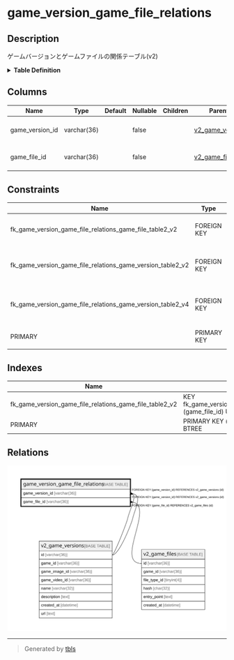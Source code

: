 # game_version_game_file_relations

## Description

ゲームバージョンとゲームファイルの関係テーブル(v2)

<details>
<summary><strong>Table Definition</strong></summary>

```sql
CREATE TABLE `game_version_game_file_relations` (
  `game_version_id` varchar(36) NOT NULL,
  `game_file_id` varchar(36) NOT NULL,
  PRIMARY KEY (`game_version_id`,`game_file_id`),
  KEY `fk_game_version_game_file_relations_game_file_table2_v2` (`game_file_id`),
  CONSTRAINT `fk_game_version_game_file_relations_game_file_table2_v2` FOREIGN KEY (`game_file_id`) REFERENCES `v2_game_files` (`id`),
  CONSTRAINT `fk_game_version_game_file_relations_game_version_table2_v2` FOREIGN KEY (`game_version_id`) REFERENCES `v2_game_versions` (`id`),
  CONSTRAINT `fk_game_version_game_file_relations_game_version_table2_v4` FOREIGN KEY (`game_version_id`) REFERENCES `v2_game_versions` (`id`)
) ENGINE=InnoDB DEFAULT CHARSET=utf8mb4
```

</details>

## Columns

| Name | Type | Default | Nullable | Children | Parents | Comment |
| ---- | ---- | ------- | -------- | -------- | ------- | ------- |
| game_version_id | varchar(36) |  | false |  | [v2_game_versions](v2_game_versions.md) | ゲームバージョンUUID |
| game_file_id | varchar(36) |  | false |  | [v2_game_files](v2_game_files.md) | ゲームファイルUUID |

## Constraints

| Name | Type | Definition |
| ---- | ---- | ---------- |
| fk_game_version_game_file_relations_game_file_table2_v2 | FOREIGN KEY | FOREIGN KEY (game_file_id) REFERENCES v2_game_files (id) |
| fk_game_version_game_file_relations_game_version_table2_v2 | FOREIGN KEY | FOREIGN KEY (game_version_id) REFERENCES v2_game_versions (id) |
| fk_game_version_game_file_relations_game_version_table2_v4 | FOREIGN KEY | FOREIGN KEY (game_version_id) REFERENCES v2_game_versions (id) |
| PRIMARY | PRIMARY KEY | PRIMARY KEY (game_version_id, game_file_id) |

## Indexes

| Name | Definition |
| ---- | ---------- |
| fk_game_version_game_file_relations_game_file_table2_v2 | KEY fk_game_version_game_file_relations_game_file_table2_v2 (game_file_id) USING BTREE |
| PRIMARY | PRIMARY KEY (game_version_id, game_file_id) USING BTREE |

## Relations

![er](game_version_game_file_relations.svg)

---

> Generated by [tbls](https://github.com/k1LoW/tbls)
